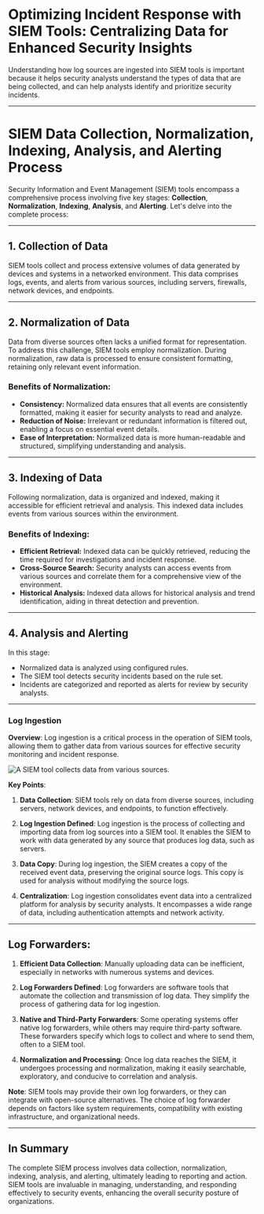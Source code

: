 # Optimizing Incident Response with SIEM Tools: Centralizing Data for Enhanced Security Insights

Understanding how log sources are ingested into SIEM tools is important because it helps security analysts understand the types of data that are being collected, and can help analysts identify and prioritize security incidents.

---

# SIEM Data Collection, Normalization, Indexing, Analysis, and Alerting Process

Security Information and Event Management (SIEM) tools encompass a comprehensive process involving five key stages: **Collection**, **Normalization**, **Indexing**, **Analysis**, and **Alerting**. Let's delve into the complete process:

----

## 1. Collection of Data

SIEM tools collect and process extensive volumes of data generated by devices and systems in a networked environment. This data comprises logs, events, and alerts from various sources, including servers, firewalls, network devices, and endpoints.

---

## 2. Normalization of Data

Data from diverse sources often lacks a unified format for representation. To address this challenge, SIEM tools employ normalization. During normalization, raw data is processed to ensure consistent formatting, retaining only relevant event information.

### Benefits of Normalization:

- **Consistency:** Normalized data ensures that all events are consistently formatted, making it easier for security analysts to read and analyze.
- **Reduction of Noise:** Irrelevant or redundant information is filtered out, enabling a focus on essential event details.
- **Ease of Interpretation:** Normalized data is more human-readable and structured, simplifying understanding and analysis.

---

## 3. Indexing of Data

Following normalization, data is organized and indexed, making it accessible for efficient retrieval and analysis. This indexed data includes events from various sources within the environment.

### Benefits of Indexing:

- **Efficient Retrieval:** Indexed data can be quickly retrieved, reducing the time required for investigations and incident response.
- **Cross-Source Search:** Security analysts can access events from various sources and correlate them for a comprehensive view of the environment.
- **Historical Analysis:** Indexed data allows for historical analysis and trend identification, aiding in threat detection and prevention.

---

## 4. Analysis and Alerting

In this stage:

- Normalized data is analyzed using configured rules.
- The SIEM tool detects security incidents based on the rule set.
- Incidents are categorized and reported as alerts for review by security analysts.

---

### Log Ingestion

**Overview**: Log ingestion is a critical process in the operation of SIEM tools, allowing them to gather data from various sources for effective security monitoring and incident response.

![A SIEM tool collects data from various sources.](https://d3c33hcgiwev3.cloudfront.net/imageAssetProxy.v1/1ZNypyZJSb6t2dDK8jAs5g_f0331b912c2d4f949734e4325c1928f1_0smyScQN7exeZjonfdPMzR89GB4iKifMP0ou7I4vtfCsmAC8R-idy_3aVUbkopt7P918eo8EJ6CpRGT4ta25LYlfh0Rkr6L8bt5OGYuixWDR5Qrsq1oPf9F8Hxq9SoXoTGb-mRQ7mukPY21rLvQXtNa3BkSnQ9TgnPqz5neROFGNrg0GkYvUr_64MLKj?expiry=1697587200000&hmac=56r9EgvNyciGxeYrhnD-cLc63Dwh5HNNLAdo8p6EUls)

**Key Points**:

1. **Data Collection**: SIEM tools rely on data from diverse sources, including servers, network devices, and endpoints, to function effectively.

2. **Log Ingestion Defined**: Log ingestion is the process of collecting and importing data from log sources into a SIEM tool. It enables the SIEM to work with data generated by any source that produces log data, such as servers.

3. **Data Copy**: During log ingestion, the SIEM creates a copy of the received event data, preserving the original source logs. This copy is used for analysis without modifying the source logs.

4. **Centralization**: Log ingestion consolidates event data into a centralized platform for analysis by security analysts. It encompasses a wide range of data, including authentication attempts and network activity.

---

## **Log Forwarders**:

1. **Efficient Data Collection**: Manually uploading data can be inefficient, especially in networks with numerous systems and devices.

2. **Log Forwarders Defined**: Log forwarders are software tools that automate the collection and transmission of log data. They simplify the process of gathering data for log ingestion.

3. **Native and Third-Party Forwarders**: Some operating systems offer native log forwarders, while others may require third-party software. These forwarders specify which logs to collect and where to send them, often to a SIEM tool.

4. **Normalization and Processing**: Once log data reaches the SIEM, it undergoes processing and normalization, making it easily searchable, exploratory, and conducive to correlation and analysis.

**Note**: SIEM tools may provide their own log forwarders, or they can integrate with open-source alternatives. The choice of log forwarder depends on factors like system requirements, compatibility with existing infrastructure, and organizational needs.

---

## In Summary

The complete SIEM process involves data collection, normalization, indexing, analysis, and alerting, ultimately leading to reporting and action. SIEM tools are invaluable in managing, understanding, and responding effectively to security events, enhancing the overall security posture of organizations.
